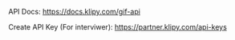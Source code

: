 API Docs:
https://docs.klipy.com/gif-api

Create API Key (For interviwer):
https://partner.klipy.com/api-keys